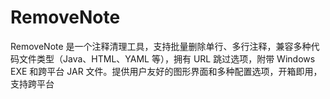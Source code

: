 # RemoveNote
RemoveNote 是一个注释清理工具，支持批量删除单行、多行注释，兼容多种代码文件类型（Java、HTML、YAML 等），拥有 URL 跳过选项，附带 Windows EXE 和跨平台 JAR 文件。提供用户友好的图形界面和多种配置选项，开箱即用，支持跨平台
